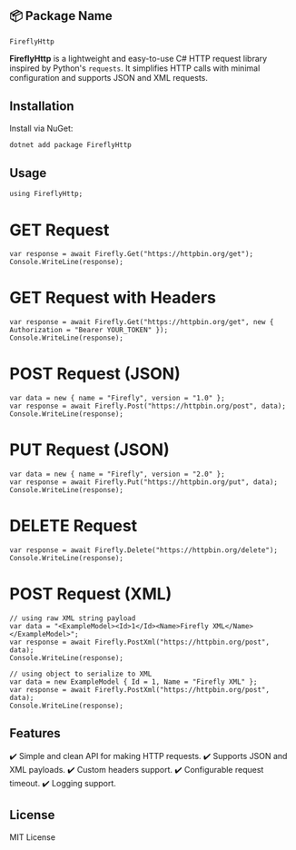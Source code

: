 ﻿## 📦 **Package Name**
`FireflyHttp`

**FireflyHttp** is a lightweight and easy-to-use C# HTTP request library inspired by Python's `requests`. It simplifies HTTP calls with minimal configuration and supports JSON and XML requests.

## **Installation**

Install via NuGet:


```bash
dotnet add package FireflyHttp
```

## **Usage**

```using FireflyHttp;```

# GET Request

	var response = await Firefly.Get("https://httpbin.org/get");
	Console.WriteLine(response);


# GET Request with Headers

	var response = await Firefly.Get("https://httpbin.org/get", new { Authorization = "Bearer YOUR_TOKEN" });
	Console.WriteLine(response);


# POST Request (JSON)

	var data = new { name = "Firefly", version = "1.0" };
	var response = await Firefly.Post("https://httpbin.org/post", data);
	Console.WriteLine(response);


# PUT Request (JSON)

	var data = new { name = "Firefly", version = "2.0" };
	var response = await Firefly.Put("https://httpbin.org/put", data);
	Console.WriteLine(response);


# DELETE Request

	var response = await Firefly.Delete("https://httpbin.org/delete");
	Console.WriteLine(response);


# POST Request (XML)

	// using raw XML string payload
	var data = "<ExampleModel><Id>1</Id><Name>Firefly XML</Name></ExampleModel>";
	var response = await Firefly.PostXml("https://httpbin.org/post", data);
	Console.WriteLine(response);

	// using object to serialize to XML
	var data = new ExampleModel { Id = 1, Name = "Firefly XML" };
	var response = await Firefly.PostXml("https://httpbin.org/post", data);
	Console.WriteLine(response);


## **Features**

✔️ Simple and clean API for making HTTP requests.
✔️ Supports JSON and XML payloads.
✔️ Custom headers support.
✔️ Configurable request timeout.
✔️ Logging support.


## **License**

MIT License